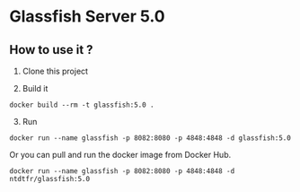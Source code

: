 # Glassfish Server 5.0


## How to use it ?

1. Clone this project

2. Build it

```
docker build --rm -t glassfish:5.0 .
```

3. Run

```
docker run --name glassfish -p 8082:8080 -p 4848:4848 -d glassfish:5.0
```

Or you can pull and run the docker image from Docker Hub.

```
docker run --name glassfish -p 8082:8080 -p 4848:4848 -d ntdtfr/glassfish:5.0
```
